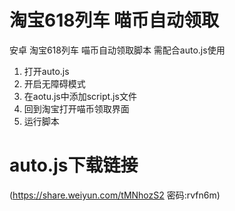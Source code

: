 # 淘宝618列车 喵币自动领取
安卓 淘宝618列车 喵币自动领取脚本 需配合auto.js使用
1. 打开auto.js
2. 开启无障碍模式
3. 在aotu.js中添加script.js文件
3. 回到淘宝打开喵币领取界面
4. 运行脚本
# auto.js下载链接
(https://share.weiyun.com/tMNhozS2 密码:rvfn6m)